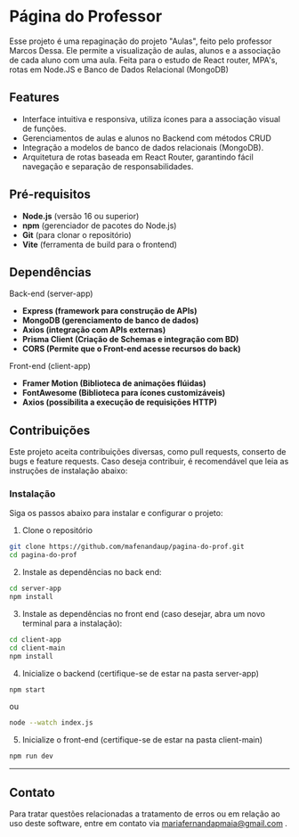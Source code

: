 # Página do Professor

Esse projeto é uma repaginação do projeto "Aulas", feito pelo professor Marcos Dessa. Ele permite a visualização de aulas, alunos e a associação de cada aluno com uma aula. Feita para o estudo de React router, MPA's, rotas em Node.JS e Banco de Dados Relacional (MongoDB)

## Features

- Interface intuitiva e responsiva, utiliza ícones para a associação visual de funções.
- Gerenciamentos de aulas e alunos no Backend com métodos CRUD
- Integração a modelos de banco de dados relacionais (MongoDB).
- Arquitetura de rotas baseada em React Router, garantindo fácil navegação e separação de responsabilidades.


## Pré-requisitos

- **Node.js** (versão 16 ou superior)
- **npm** (gerenciador de pacotes do Node.js)
- **Git** (para clonar o repositório)
- **Vite** (ferramenta de build para o frontend)

## Dependências

Back-end (server-app)

- **Express (framework para construção de APIs)**
- **MongoDB (gerenciamento de banco de dados)**
- **Axios (integração com APIs externas)**
- **Prisma Client (Criação de Schemas e integração com BD)**
- **CORS (Permite que o Front-end acesse recursos do back)**

Front-end (client-app)

- **Framer Motion (Biblioteca de animações flúidas)**
- **FontAwesome (Biblioteca para ícones customizáveis)**
- **Axios (possibilita a execução de requisições HTTP)**

## Contribuições 

Este projeto aceita contribuições diversas, como pull requests, conserto de bugs e feature requests. Caso deseja contribuir, é recomendável que leia as instruções de instalação abaixo:

### Instalação

Siga os passos abaixo para instalar e configurar o projeto:

 1. Clone o repositório
```bash
git clone https://github.com/mafenandaup/pagina-do-prof.git
cd pagina-do-prof
```

 2. Instale as dependências no back end:
```bash
cd server-app
npm install
```

 3. Instale as dependências no front end (caso desejar, abra um novo terminal para a instalação):
```bash
cd client-app
cd client-main
npm install
```
4. Inicialize o backend (certifique-se de estar na pasta server-app)
```bash
npm start
```
ou 
```bash
node --watch index.js
```
5. Inicialize o front-end  (certifique-se de estar na pasta client-main)

```bash
npm run dev
```
---

## Contato
Para tratar questões relacionadas a tratamento de erros ou em relação ao uso deste software, entre em contato via mariafernandapmaia@gmail.com .